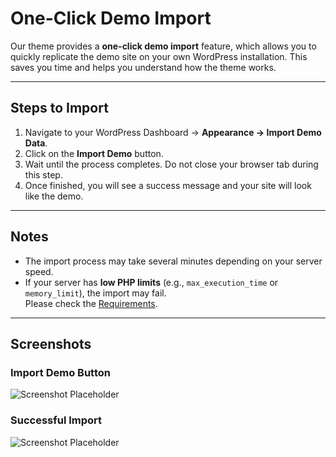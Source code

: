 # One-Click Demo Import

Our theme provides a **one-click demo import** feature, which allows you to quickly replicate the demo site on your own WordPress installation. This saves you time and helps you understand how the theme works.

---

## Steps to Import

1. Navigate to your WordPress Dashboard → **Appearance → Import Demo Data**.
2. Click on the **Import Demo** button.
3. Wait until the process completes. Do not close your browser tab during this step.
4. Once finished, you will see a success message and your site will look like the demo.

---

## Notes

- The import process may take several minutes depending on your server speed.
- If your server has **low PHP limits** (e.g., `max_execution_time` or `memory_limit`), the import may fail.  
  Please check the [Requirements](../getting-started/requirements.md).

---

## Screenshots

### Import Demo Button
![Screenshot Placeholder](../.vuepress/public/screenshot.png)

### Successful Import
![Screenshot Placeholder](../.vuepress/public/screenshot.png)
